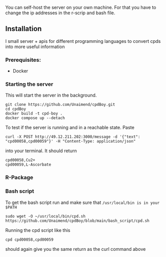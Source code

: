 You can self-host the server on your own machine. For that you have to change the ip addresses in the r-scrip and bash file.

## Installation
I small server + apis for different programming languages to convert cpds into more useful information

### Prerequisites:
- Docker


### Starting the server
This will start the server in the background.

```
git clone https://github.com/Unaimend/cpdBoy.git
cd cpdBoy
docker build -t cpd-boy .
docker compose up --detach
```

To test if the server is running and in a reachable state. Paste
```
curl -X POST http://49.12.211.202:3000/message -d '{"text": "cpd00058,cpd00059"}' -H "Content-Type: application/json"
```
into your terminal. It should return
```
cpd00058,Cu2+
cpd00059,L-Ascorbate
```

### R-Package


### Bash script
To get the bash script run and make sure that `/usr/local/bin is in your $PATH`
```
sudo wget -O ~/usr/local/bin/cpd.sh https://github.com/Unaimend/cpdBoy/blob/main/bash_script/cpd.sh
```

Running the cpd script like this
```
cpd cpd00058,cpd00059
```
should again give you the same return as the curl command above
